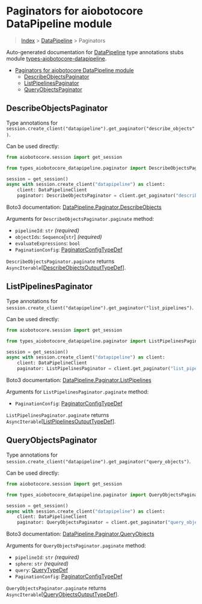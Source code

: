 <a id="paginators-for-aiobotocore-datapipeline-module"></a>

# Paginators for aiobotocore DataPipeline module

> [Index](..) > [DataPipeline](.) > Paginators

Auto-generated documentation for
[DataPipeline](https://boto3.amazonaws.com/v1/documentation/api/latest/reference/services/datapipeline.html#DataPipeline)
type annotations stubs module
[types-aiobotocore-datapipeline](https://pypi.org/project/types-aiobotocore-datapipeline/).

- [Paginators for aiobotocore DataPipeline module](#paginators-for-aiobotocore-datapipeline-module)
  - [DescribeObjectsPaginator](#describeobjectspaginator)
  - [ListPipelinesPaginator](#listpipelinespaginator)
  - [QueryObjectsPaginator](#queryobjectspaginator)

<a id="describeobjectspaginator"></a>

## DescribeObjectsPaginator

Type annotations for
`session.create_client("datapipeline").get_paginator("describe_objects")`.

Can be used directly:

```python
from aiobotocore.session import get_session

from types_aiobotocore_datapipeline.paginator import DescribeObjectsPaginator

session = get_session()
async with session.create_client("datapipeline") as client:
    client: DataPipelineClient
    paginator: DescribeObjectsPaginator = client.get_paginator("describe_objects")
```

Boto3 documentation:
[DataPipeline.Paginator.DescribeObjects](https://boto3.amazonaws.com/v1/documentation/api/latest/reference/services/datapipeline.html#DataPipeline.Paginator.DescribeObjects)

Arguments for `DescribeObjectsPaginator.paginate` method:

- `pipelineId`: `str` *(required)*
- `objectIds`: `Sequence`\[`str`\] *(required)*
- `evaluateExpressions`: `bool`
- `PaginationConfig`:
  [PaginatorConfigTypeDef](./type_defs.md#paginatorconfigtypedef)

`DescribeObjectsPaginator.paginate` returns
`AsyncIterable`\[[DescribeObjectsOutputTypeDef](./type_defs.md#describeobjectsoutputtypedef)\].

<a id="listpipelinespaginator"></a>

## ListPipelinesPaginator

Type annotations for
`session.create_client("datapipeline").get_paginator("list_pipelines")`.

Can be used directly:

```python
from aiobotocore.session import get_session

from types_aiobotocore_datapipeline.paginator import ListPipelinesPaginator

session = get_session()
async with session.create_client("datapipeline") as client:
    client: DataPipelineClient
    paginator: ListPipelinesPaginator = client.get_paginator("list_pipelines")
```

Boto3 documentation:
[DataPipeline.Paginator.ListPipelines](https://boto3.amazonaws.com/v1/documentation/api/latest/reference/services/datapipeline.html#DataPipeline.Paginator.ListPipelines)

Arguments for `ListPipelinesPaginator.paginate` method:

- `PaginationConfig`:
  [PaginatorConfigTypeDef](./type_defs.md#paginatorconfigtypedef)

`ListPipelinesPaginator.paginate` returns
`AsyncIterable`\[[ListPipelinesOutputTypeDef](./type_defs.md#listpipelinesoutputtypedef)\].

<a id="queryobjectspaginator"></a>

## QueryObjectsPaginator

Type annotations for
`session.create_client("datapipeline").get_paginator("query_objects")`.

Can be used directly:

```python
from aiobotocore.session import get_session

from types_aiobotocore_datapipeline.paginator import QueryObjectsPaginator

session = get_session()
async with session.create_client("datapipeline") as client:
    client: DataPipelineClient
    paginator: QueryObjectsPaginator = client.get_paginator("query_objects")
```

Boto3 documentation:
[DataPipeline.Paginator.QueryObjects](https://boto3.amazonaws.com/v1/documentation/api/latest/reference/services/datapipeline.html#DataPipeline.Paginator.QueryObjects)

Arguments for `QueryObjectsPaginator.paginate` method:

- `pipelineId`: `str` *(required)*
- `sphere`: `str` *(required)*
- `query`: [QueryTypeDef](./type_defs.md#querytypedef)
- `PaginationConfig`:
  [PaginatorConfigTypeDef](./type_defs.md#paginatorconfigtypedef)

`QueryObjectsPaginator.paginate` returns
`AsyncIterable`\[[QueryObjectsOutputTypeDef](./type_defs.md#queryobjectsoutputtypedef)\].
